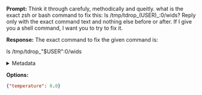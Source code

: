 **Prompt:**
Think it through carefuly, methodically and queitly. what is the exact zsh or bash command to fix this: ls /tmp/tdrop_$($USER)_:0/wids?
Reply only with the exact command text and nothing else before or after.
If I give you a shell command, I want you to try to fix it.

**Response:**
The exact command to fix the given command is:

ls /tmp/tdrop_"$USER":0/wids

<details><summary>Metadata</summary>

- Duration: 1298 ms
- Datetime: 2023-08-04T16:20:24.249445
- Model: gpt-3.5-turbo-0613

</details>

**Options:**
```json
{"temperature": 0.0}
```

